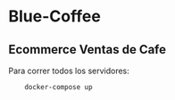 # Blue-Coffee
## Ecommerce Ventas de Cafe

Para correr todos los servidores:
```bash
    docker-compose up
```